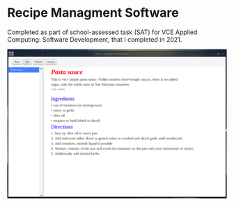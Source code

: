 # Recipe Managment Software

Completed as part of school-assessed task (SAT) for VCE Applied Computing:
Software Development, that I completed in 2021.

![screenshot](./img/screenshot.png)
